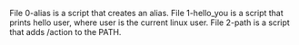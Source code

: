 File 0-alias is a script that creates an alias.
File 1-hello_you is a script that prints hello user, where user is the current linux user.
File 2-path is a script that adds /action to the PATH.
